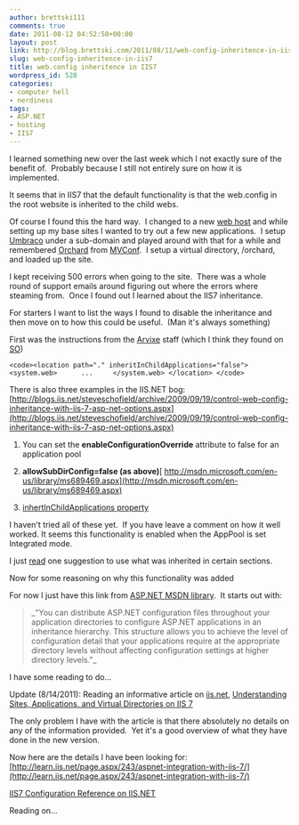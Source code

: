 ```yaml
---
author: brettski111
comments: true
date: 2011-08-12 04:52:50+00:00
layout: post
link: http://blog.brettski.com/2011/08/11/web-config-inheritence-in-iis7/
slug: web-config-inheritence-in-iis7
title: web.config inheritence in IIS7
wordpress_id: 528
categories:
- computer hell
- nerdiness
tags:
- ASP.NET
- hosting
- IIS7
---
```


I learned something new over the last week which I not exactly sure of the benefit of.  Probably because I still not entirely sure on how it is implemented.

It seems that in IIS7 that the default functionality is that the web.config in the root website is inherited to the child webs.

Of course I found this the hard way.  I changed to a new [web host](http://www.arvixe.com) and while setting up my base sites I wanted to try out a few new applications.  I setup [Umbraco](http://umbraco.com) under a sub-domain and played around with that for a while and remembered [Orchard](http://orchardproject.net/) from [MVConf](http://www.mvcconf.com/).  I setup a virtual directory, /orchard, and loaded up the site.

I kept receiving 500 errors when going to the site.  There was a whole round of support emails around figuring out where the errors where steaming from.  Once I found out I learned about the IIS7 inheritance.

For starters I want to list the ways I found to disable the inheritance and then move on to how this could be useful.  (Man it's always something)

First was the instructions from the [Arvixe](http://support.arvixe.com) staff (which I think they found on [SO](http://stackoverflow.com))

    
    <code><location path="." inheritInChildApplications="false">     <system.web>      ...     </system.web> </location> </code>


There is also three examples in the IIS.NET bog: [http://blogs.iis.net/steveschofield/archive/2009/09/19/control-web-config-inheritance-with-iis-7-asp-net-options.aspx](http://blogs.iis.net/steveschofield/archive/2009/09/19/control-web-config-inheritance-with-iis-7-asp-net-options.aspx)



	
  1. You can set the **enableConfigurationOverride** attribute to false for an application pool

	
  2. **allowSubDirConfig=false (as above)**[
http://msdn.microsoft.com/en-us/library/ms689469.aspx](http://msdn.microsoft.com/en-us/library/ms689469.aspx)

	
  3. [inhertInChildApplications](http://msdn.microsoft.com/en-us/library/system.configuration.sectioninformation.inheritinchildapplications.aspx)[ property](http://msdn.microsoft.com/en-us/library/ms689469.aspx)


I haven't tried all of these yet.  If you have leave a comment on how it well worked. It seems this functionality is enabled when the AppPool is set Integrated mode.

I just [read](http://forums.iis.net/t/1170819.aspx) one suggestion to use <clear /> what was inherited in certain sections.

Now for some reasoning on why this functionality was added

For now I just have this link from [ASP.NET MSDN library](http://msdn.microsoft.com/en-us/library/ms178685.aspx).  It starts out with:


<blockquote>_"You can distribute ASP.NET configuration files throughout your application directories to configure ASP.NET applications in an inheritance hierarchy. This structure allows you to achieve the level of configuration detail that your applications require at the appropriate directory levels without affecting configuration settings at higher directory levels."_</blockquote>


I have some reading to do...

Update (8/14/2011):
Reading an informative article on [iis.net](http://www.iis.net), [Understanding Sites, Applications, and Virtual Directories on IIS 7](http://learn.iis.net/page.aspx/150/understanding-sites-applications-and-virtual-directories-on-iis-7/)

The only problem I have with the article is that there absolutely no details on any of the information provided.  Yet it's a good overview of what they have done in the new version.

Now here are the details I have been looking for: [http://learn.iis.net/page.aspx/243/aspnet-integration-with-iis-7/](http://learn.iis.net/page.aspx/243/aspnet-integration-with-iis-7/)



[IIS7 Configuration Reference on IIS.NET](http://www.iis.net/ConfigReference)



Reading on...

